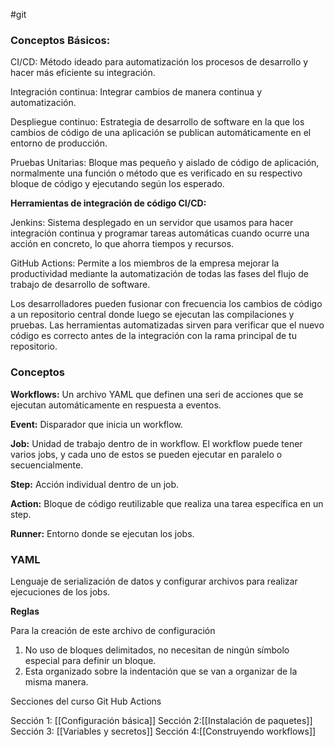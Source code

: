 #git
### Conceptos Básicos:

CI/CD: Método ideado para automatización los procesos de desarrollo y hacer más eficiente su integración.

Integración continua: Integrar cambios de manera continua y automatización.

Despliegue continuo: Estrategia de desarrollo de software en la que los cambios de código de una aplicación se publican automáticamente en el entorno de producción.

Pruebas Unitarias: Bloque mas pequeño y aislado de código de aplicación, normalmente una función o método que es verificado en su respectivo bloque de código y ejecutando según los esperado.


**Herramientas de integración de código CI/CD:**

Jenkins:
Sistema desplegado en un servidor que usamos para hacer integración continua y programar tareas automáticas cuando ocurre una acción en concreto, lo que ahorra tiempos y recursos.

GitHub Actions: 
Permite a los miembros de la empresa mejorar la productividad mediante la automatización de todas las fases del flujo de trabajo de desarrollo de software.

Los desarrolladores pueden fusionar con frecuencia los cambios de código a un repositorio central donde luego se ejecutan las compilaciones y pruebas. Las herramientas automatizadas sirven para verificar que el nuevo código es correcto antes de la integración con la rama principal de tu repositorio.
### Conceptos

**Workflows:** Un archivo YAML  que definen una seri de acciones que se ejecutan automáticamente en respuesta a eventos.

**Event:** Disparador que inicia un workflow.

**Job:** Unidad de trabajo dentro de in workflow. El workflow puede tener varios jobs, y cada uno de estos se pueden ejecutar en paralelo o secuencialmente.

**Step:** Acción individual dentro de un job.

**Action:** Bloque de código reutilizable que realiza una tarea específica en un step.

**Runner:** Entorno donde se ejecutan los jobs.

### YAML

Lenguaje de serialización de datos y configurar archivos para realizar ejecuciones de los jobs.

**Reglas**

Para la creación de este archivo de configuración

1. No uso de bloques delimitados, no necesitan de ningún símbolo especial para definir un bloque.
2. Esta organizado sobre la indentación que se van a organizar de la misma manera.


Secciones del curso Git Hub Actions

Sección 1: [[Configuración básica]]
Sección 2:[[Instalación de paquetes]]
Sección 3: [[Variables y secretos]]
Sección 4:[[Construyendo workflows]]

